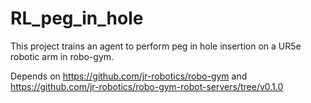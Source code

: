 # RL_peg_in_hole

This project trains an agent to perform peg in hole insertion on a UR5e robotic arm in robo-gym.

Depends on https://github.com/jr-robotics/robo-gym and
https://github.com/jr-robotics/robo-gym-robot-servers/tree/v0.1.0

